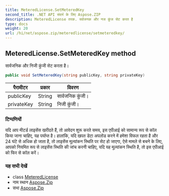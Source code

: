 ```yaml
---
title: MeteredLicense.SetMeteredKey
second_title: .NET API संदर्भ के लिए Aspose.ZIP
description: MeteredLicense तरक. सर्वजनक और नज कुंज सेट करत है
type: docs
weight: 20
url: /hi/net/aspose.zip/meteredlicense/setmeteredkey/
---
```

## MeteredLicense.SetMeteredKey method

सार्वजनिक और निजी कुंजी सेट करता है।

```csharp
public void SetMeteredKey(string publicKey, string privateKey)
```

| पैरामीटर | प्रकार | विवरण |
| --- | --- | --- |
| publicKey | String | सार्वजनिक कुंजी। |
| privateKey | String | निजी कुंजी। |

### टिप्पणियों

यदि आप मीटर्ड लाइसेंस खरीदते हैं, तो आवेदन शुरू करते समय, इस एपीआई को सामान्य रूप से कॉल किया जाना चाहिए, यह पर्याप्त है। हालांकि, यदि खपत डेटा अपलोड करने में हमेशा विफल रहता है और 24 घंटे से अधिक हो जाता है, तो लाइसेंस मूल्यांकन स्थिति पर सेट हो जाएगा, ऐसे मामले से बचने के लिए, आपको नियमित रूप से लाइसेंस स्थिति की जांच करनी चाहिए, यदि यह मूल्यांकन स्थिति है, तो इस एपीआई को फिर से कॉल करें।

### यह सभी देखें

* class [MeteredLicense](../)
* नाम स्थान [Aspose.Zip](../../meteredlicense/)
* सभा [Aspose.Zip](../../../)


